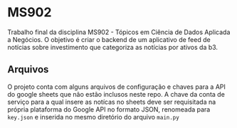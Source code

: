 # MS902
Trabalho final da disciplina MS902 - Tópicos em Ciência de Dados Aplicada a Negócios. O objetivo é criar o backend de um aplicativo de feed de notícias sobre investimento que categoriza as notícias por ativos da b3. 

## Arquivos

O projeto conta com alguns arquivos de configuração e chaves para a API do google sheets que não estão inclusos neste repo. A chave da conta de serviço para a qual insere as notícas no sheets deve ser requisitada na própria plataforma do Google API no formato JSON, renomeada para `key.json` e inserida no mesmo diretório do arquivo `main.py`
